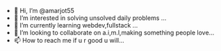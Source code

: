- 👋 Hi, I’m @amarjot55
- 👀 I’m interested in solving unsolved daily problems ...
- 🌱 I’m currently learning webdev,fullstack ...
- 💞️ I’m looking to collaborate on a.i,m.l,making something people love...
- 📫 How to reach me if u r good u will...

<!---
amarjot55/amarjot55 is a ✨ special ✨ repository because its `README.md` (this file) appears on your GitHub profile.
You can click the Preview link to take a look at your changes.
--->
